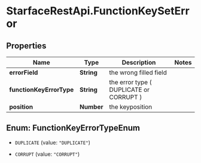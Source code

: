 # StarfaceRestApi.FunctionKeySetError

## Properties
Name | Type | Description | Notes
------------ | ------------- | ------------- | -------------
**errorField** | **String** | the wrong filled field | 
**functionKeyErrorType** | **String** | the error type ( DUPLICATE or CORRUPT ) | 
**position** | **Number** | the keyposition | 


<a name="FunctionKeyErrorTypeEnum"></a>
## Enum: FunctionKeyErrorTypeEnum


* `DUPLICATE` (value: `"DUPLICATE"`)

* `CORRUPT` (value: `"CORRUPT"`)





